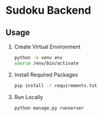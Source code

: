 # Sudoku Backend
## Usage
1. Create Virtual Environment
    ```bash
    python -m venv env
    source /env/bin/activate
    ```
2. Install Required Packages
    ```bash
    pip install -r requirements.txt
    ```
2. Run Locally
    ```bash
    python manage.py runserver
    ```